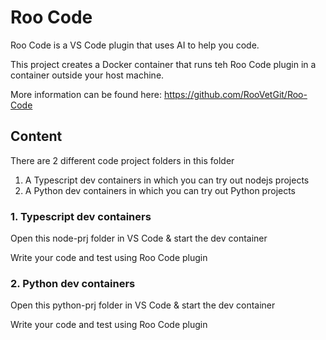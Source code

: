 # Roo Code

Roo Code is a VS Code plugin that uses AI to help you code.

This project creates a Docker container that runs teh Roo Code plugin in a container outside your host machine.

More information can be found here: https://github.com/RooVetGit/Roo-Code

## Content

There are 2 different code project folders in this folder

1. A Typescript dev containers in which you can try out nodejs projects
2. A Python dev containers in which you can try out Python projects

### 1. Typescript dev containers

Open this node-prj folder in VS Code & start the dev container

Write your code and test using Roo Code plugin

### 2. Python dev containers

Open this python-prj folder in VS Code & start the dev container

Write your code and test using Roo Code plugin

